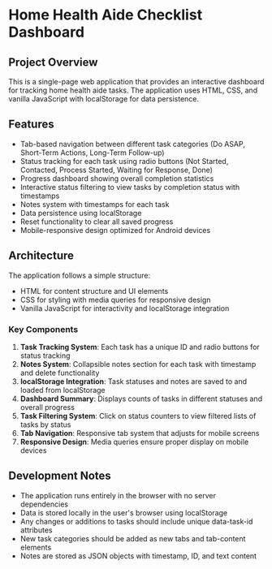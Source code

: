 # Home Health Aide Checklist Dashboard

## Project Overview
This is a single-page web application that provides an interactive dashboard for tracking home health aide tasks. The application uses HTML, CSS, and vanilla JavaScript with localStorage for data persistence.

## Features
- Tab-based navigation between different task categories (Do ASAP, Short-Term Actions, Long-Term Follow-up)
- Status tracking for each task using radio buttons (Not Started, Contacted, Process Started, Waiting for Response, Done)
- Progress dashboard showing overall completion statistics
- Interactive status filtering to view tasks by completion status with timestamps
- Notes system with timestamps for each task
- Data persistence using localStorage
- Reset functionality to clear all saved progress
- Mobile-responsive design optimized for Android devices

## Architecture
The application follows a simple structure:
- HTML for content structure and UI elements
- CSS for styling with media queries for responsive design
- Vanilla JavaScript for interactivity and localStorage integration

### Key Components
1. **Task Tracking System**: Each task has a unique ID and radio buttons for status tracking
2. **Notes System**: Collapsible notes section for each task with timestamp and delete functionality
3. **localStorage Integration**: Task statuses and notes are saved to and loaded from localStorage
4. **Dashboard Summary**: Displays counts of tasks in different statuses and overall progress
5. **Task Filtering System**: Click on status counters to view filtered lists of tasks by status
6. **Tab Navigation**: Responsive tab system that adjusts for mobile screens
7. **Responsive Design**: Media queries ensure proper display on mobile devices

## Development Notes
- The application runs entirely in the browser with no server dependencies
- Data is stored locally in the user's browser using localStorage
- Any changes or additions to tasks should include unique data-task-id attributes
- New task categories should be added as new tabs and tab-content elements
- Notes are stored as JSON objects with timestamp, ID, and text content